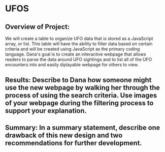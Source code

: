# UFOS
## Overview of Project: 
We will create a table to organize UFO data that is stored as a JavaScript array, or list. This table will have the ability to filter data based on certain criteria and will be created using JavaScript as the primary coding language.
Dana's goal is to create an interactive webpage that allows readers to parse the data around UFO sightings and to list all of the UFO encounters into and easily diplayable webpage for others to view.


## Results: Describe to Dana how someone might use the new webpage by walking her through the process of using the search criteria. Use images of your webpage during the filtering process to support your explanation.




## Summary: In a summary statement, describe one drawback of this new design and two recommendations for further development.
